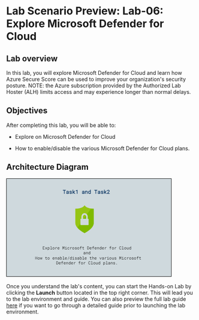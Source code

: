 # Lab Scenario Preview: Lab-06: Explore Microsoft Defender for Cloud

## Lab overview

In this lab, you will explore Microsoft Defender for Cloud and learn how Azure Secure Score can be used to improve your organization's security posture. NOTE: the Azure subscription provided by the Authorized Lab Hoster (ALH) limits access and may experience longer than normal delays.

## Objectives

After completing this lab, you will be able to:

- Explore on Microsoft Defender for Cloud

- How to enable/disable the various Microsoft Defender for Cloud plans.

## Architecture Diagram

 ![](../Images/preview06.png)  

Once you understand the lab's content, you can start the Hands-on Lab by clicking the **Launch** button located in the top right corner. This will lead you to the lab environment and guide. You can also preview the full lab guide [here](https://experience.cloudlabs.ai/#/labguidepreview/ec73d9a2-5a04-4a92-8550-e5cdfecd4579) if you want to go through a detailed guide prior to launching the lab environment. 
